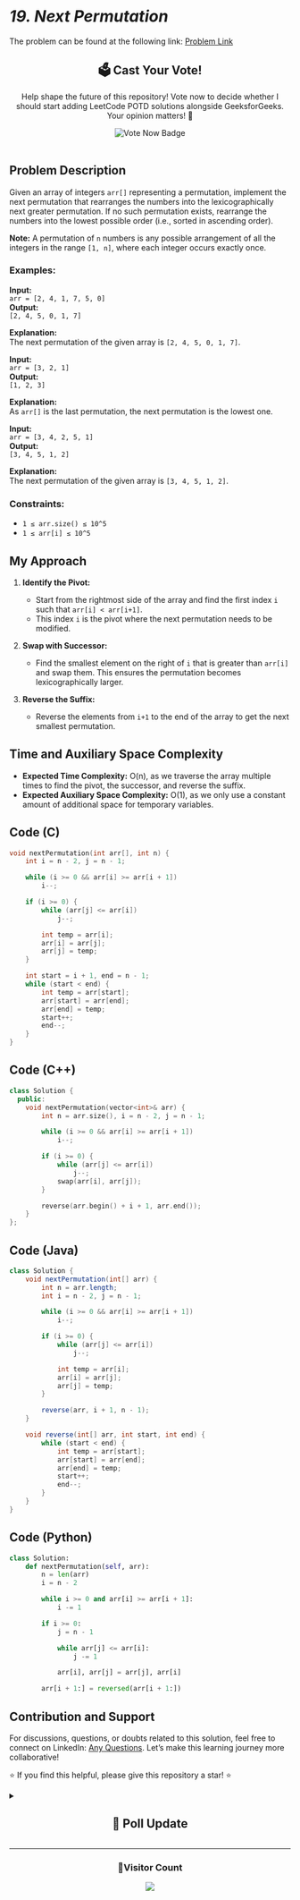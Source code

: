 # _19. Next Permutation_

The problem can be found at the following link: [Problem Link](https://www.geeksforgeeks.org/problems/next-permutation5226/1)

<div align="center">
  <h2>🗳️ Cast Your Vote!</h2>
  <p>Help shape the future of this repository! Vote now to decide whether I should start adding LeetCode POTD solutions alongside GeeksforGeeks. Your opinion matters! 🌟</p>
  <a href="https://github.com/Hunterdii/GeeksforGeeks-POTD/discussions/15" style="text-decoration: none;">
    <img src="https://img.shields.io/badge/Vote%20Now%20-%20Your%20Opinion%20Matters-blue?style=for-the-badge&logo=github&logoColor=white" alt="Vote Now Badge">
  </a>
</div>

<br/>

## Problem Description

Given an array of integers `arr[]` representing a permutation, implement the next permutation that rearranges the numbers into the lexicographically next greater permutation. If no such permutation exists, rearrange the numbers into the lowest possible order (i.e., sorted in ascending order).

**Note:** A permutation of `n` numbers is any possible arrangement of all the integers in the range `[1, n]`, where each integer occurs exactly once.

### Examples:

**Input:**  
`arr = [2, 4, 1, 7, 5, 0]`  
**Output:**  
`[2, 4, 5, 0, 1, 7]`

**Explanation:**  
The next permutation of the given array is `[2, 4, 5, 0, 1, 7]`.

**Input:**  
`arr = [3, 2, 1]`  
**Output:**  
`[1, 2, 3]`

**Explanation:**  
As `arr[]` is the last permutation, the next permutation is the lowest one.

**Input:**  
`arr = [3, 4, 2, 5, 1]`  
**Output:**  
`[3, 4, 5, 1, 2]`

**Explanation:**  
The next permutation of the given array is `[3, 4, 5, 1, 2]`.

### Constraints:

- `1 ≤ arr.size() ≤ 10^5`
- `1 ≤ arr[i] ≤ 10^5`

## My Approach

1. **Identify the Pivot:**

   - Start from the rightmost side of the array and find the first index `i` such that `arr[i] < arr[i+1]`.
   - This index `i` is the pivot where the next permutation needs to be modified.

2. **Swap with Successor:**

   - Find the smallest element on the right of `i` that is greater than `arr[i]` and swap them. This ensures the permutation becomes lexicographically larger.

3. **Reverse the Suffix:**
   - Reverse the elements from `i+1` to the end of the array to get the next smallest permutation.

## Time and Auxiliary Space Complexity

- **Expected Time Complexity:** O(n), as we traverse the array multiple times to find the pivot, the successor, and reverse the suffix.
- **Expected Auxiliary Space Complexity:** O(1), as we only use a constant amount of additional space for temporary variables.

## Code (C)

```c
void nextPermutation(int arr[], int n) {
    int i = n - 2, j = n - 1;

    while (i >= 0 && arr[i] >= arr[i + 1])
        i--;

    if (i >= 0) {
        while (arr[j] <= arr[i])
            j--;

        int temp = arr[i];
        arr[i] = arr[j];
        arr[j] = temp;
    }

    int start = i + 1, end = n - 1;
    while (start < end) {
        int temp = arr[start];
        arr[start] = arr[end];
        arr[end] = temp;
        start++;
        end--;
    }
}
```

## Code (C++)

```cpp
class Solution {
  public:
    void nextPermutation(vector<int>& arr) {
        int n = arr.size(), i = n - 2, j = n - 1;

        while (i >= 0 && arr[i] >= arr[i + 1])
            i--;

        if (i >= 0) {
            while (arr[j] <= arr[i])
                j--;
            swap(arr[i], arr[j]);
        }

        reverse(arr.begin() + i + 1, arr.end());
    }
};
```

## Code (Java)

```java
class Solution {
    void nextPermutation(int[] arr) {
        int n = arr.length;
        int i = n - 2, j = n - 1;

        while (i >= 0 && arr[i] >= arr[i + 1])
            i--;

        if (i >= 0) {
            while (arr[j] <= arr[i])
                j--;

            int temp = arr[i];
            arr[i] = arr[j];
            arr[j] = temp;
        }

        reverse(arr, i + 1, n - 1);
    }

    void reverse(int[] arr, int start, int end) {
        while (start < end) {
            int temp = arr[start];
            arr[start] = arr[end];
            arr[end] = temp;
            start++;
            end--;
        }
    }
}
```

## Code (Python)

```python
class Solution:
    def nextPermutation(self, arr):
        n = len(arr)
        i = n - 2

        while i >= 0 and arr[i] >= arr[i + 1]:
            i -= 1

        if i >= 0:
            j = n - 1

            while arr[j] <= arr[i]:
                j -= 1

            arr[i], arr[j] = arr[j], arr[i]

        arr[i + 1:] = reversed(arr[i + 1:])
```

## Contribution and Support

For discussions, questions, or doubts related to this solution, feel free to connect on LinkedIn: [Any Questions](https://www.linkedin.com/in/patel-hetkumar-sandipbhai-8b110525a/). Let’s make this learning journey more collaborative!

⭐ If you find this helpful, please give this repository a star! ⭐

<details>
  <summary><h2 align='center'>💬 Poll Update</h2></summary> 
  Hey, amazing community! 😄  
  <br/>
  I've been consistently posting GeeksforGeeks POTD solutions, but now I’m thinking of starting LeetCode POTD as well! 🚀  
  <br/>
  
  💡 **What do you think?** Should I start adding LeetCode solutions or wait until next month?  
  <br/>
  
  🗓️ **Poll deadline:** Please cast your vote before **November 20** to help me finalize the decision! Your feedback is crucial.  
  <br/><br/>
  [🔗 Click here to vote now!](https://github.com/Hunterdii/GeeksforGeeks-POTD/discussions/15)  
  <br/>
  If the tie remains, I’ll start adding LeetCode POTD solutions next month. 🙌
</details>

---

<div align="center">
  <h3><b>📍Visitor Count</b></h3>
</div>

<p align="center">
  <img src="https://profile-counter.glitch.me/Hunterdii/count.svg" />
</p>
